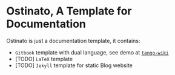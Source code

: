 Ostinato, A Template for Documentation
======

Ostinato is just a documentation template, it contains:

* `Gitbook` template with dual language, see demo at [`tango-wiki`](https://scozv.github.io/tango/)
* [TODO] `LaTeX` template
* [TODO] `Jekyll` template for static Blog website
